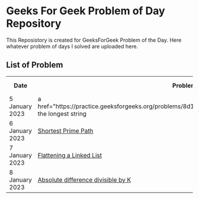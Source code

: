 <h1>Geeks For Geek Problem of Day Repository</h1>
<p>
This Reposistory is created for GeeksForGeek Problem of the Day. Here whatever problem of days I
solved are uploaded here. 
</p>
<h2>List of Problem</h2>
<table>
<tr>
<th>Date</th>
<th>Problem Name</th>
<th>Solution Link</th>
</tr>
<tr>
<td>5 January 2023</td>
<td>a href="https://practice.geeksforgeeks.org/problems/8d157f11af5416087251513cfc38ffc4d23be308/1">Find the longest string</a></td>
<td><a href="https://github.com/pratikvairat/Problem_Of_Day_GFG/blob/main/LongestString.cpp">Solution</td>
<tr>

<td>6 January 2023</td>
<td><a href="https://practice.geeksforgeeks.org/problems/1646a9b5169d7571cf672f2a31533af083d1f479/1">Shortest Prime Path</a></td>
<td><a href="https://github.com/pratikvairat/Problem_Of_Day_GFG/blob/main/Shortest_Prime_Path.cpp">Solution</td>
</tr>
<tr>
<td>7 January 2023</td>
<td><a href="https://practice.geeksforgeeks.org/problems/da62a798bca208c7a678c133569c3dc7f5b73500/1">Flattening a Linked List</a></td>
<td><a href="https://github.com/pratikvairat/Problem_Of_Day_GFG/blob/main/Flatten_A_Linked_List.cpp">Solution</a></td>
</tr>
<tr>
<td>8 January 2023</td>
<td><a href="https://practice.geeksforgeeks.org/problems/e0059183c88ab680b2f73f7d809fb8056fe9dc43/1">Absolute difference divisible by K</a></td>
<td><a href="https://github.com/pratikvairat/Problem_Of_Day_GFG/blob/main/Absolute_Diff_Divisiable_By_K.cpp">Solution</a></td>
</tr>
</table>
